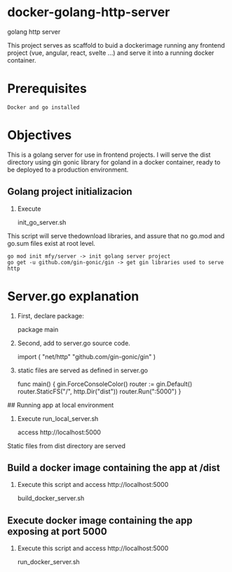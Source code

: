 # docker-golang-http-server

golang http server

This project serves as scaffold to buid a dockerimage running any frontend project (vue, angular, react, svelte ...) and serve it into a running docker container.

# Prerequisites

    Docker and go installed 
# Objectives

This is a golang server for use in frontend projects. I will serve the dist directory using gin gonic library for goland in a docker container, ready to be deployed to a production environment.
## Golang project initializacion 

1. Execute 

    init_go_server.sh


This script will serve thedownload libraries, and assure that no go.mod and go.sum files exist at root level.

    go mod init mfy/server -> init golang server project
    go get -u github.com/gin-gonic/gin -> get gin libraries used to serve http

# Server.go explanation

1. First, declare package:

    package main

2. Second, add to server.go source code.

    import (
	"net/http"
	"github.com/gin-gonic/gin"
)

3. static files are served as defined in server.go 

    func main() {
        gin.ForceConsoleColor()
        router := gin.Default()
        router.StaticFS("/", http.Dir("dist"))
        router.Run(":5000")
    }

## Running app at local environment

1. Execute run_local_server.sh

    access http://localhost:5000

Static files from dist directory are served
## Build a docker image containing the app at /dist

 1. Execute this script and access http://localhost:5000

    build_docker_server.sh


## Execute docker image containing the app exposing at port 5000

1. Execute this script and access http://localhost:5000

    run_docker_server.sh 


